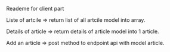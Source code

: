 Reademe for client part

Liste of artcile => return list of all artcile model into array.

Details of article => return details of article model into 1 article.

Add an article => post method to endpoint api with model article.